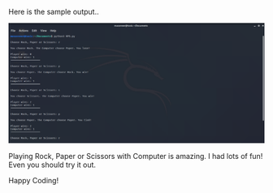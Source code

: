 Here is the sample output..

![output image](img/rps.png)

Playing Rock, Paper or Scissors with Computer is amazing. I had lots of fun! Even you should try it out.

Happy Coding!